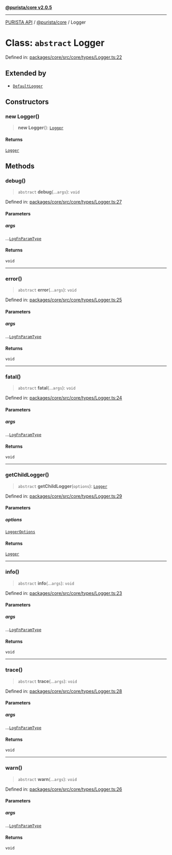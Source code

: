 [**@purista/core v2.0.5**](../README.md)

***

[PURISTA API](../../../packages.md) / [@purista/core](../README.md) / Logger

# Class: `abstract` Logger

Defined in: [packages/core/src/core/types/Logger.ts:22](https://github.com/puristajs/purista/blob/master/packages/core/src/core/types/Logger.ts#L22)

## Extended by

- [`DefaultLogger`](DefaultLogger.md)

## Constructors

### new Logger()

> **new Logger**(): [`Logger`](Logger.md)

#### Returns

[`Logger`](Logger.md)

## Methods

### debug()

> `abstract` **debug**(...`args`): `void`

Defined in: [packages/core/src/core/types/Logger.ts:27](https://github.com/puristajs/purista/blob/master/packages/core/src/core/types/Logger.ts#L27)

#### Parameters

##### args

...[`LogFnParamType`](../type-aliases/LogFnParamType.md)

#### Returns

`void`

***

### error()

> `abstract` **error**(...`args`): `void`

Defined in: [packages/core/src/core/types/Logger.ts:25](https://github.com/puristajs/purista/blob/master/packages/core/src/core/types/Logger.ts#L25)

#### Parameters

##### args

...[`LogFnParamType`](../type-aliases/LogFnParamType.md)

#### Returns

`void`

***

### fatal()

> `abstract` **fatal**(...`args`): `void`

Defined in: [packages/core/src/core/types/Logger.ts:24](https://github.com/puristajs/purista/blob/master/packages/core/src/core/types/Logger.ts#L24)

#### Parameters

##### args

...[`LogFnParamType`](../type-aliases/LogFnParamType.md)

#### Returns

`void`

***

### getChildLogger()

> `abstract` **getChildLogger**(`options`): [`Logger`](Logger.md)

Defined in: [packages/core/src/core/types/Logger.ts:29](https://github.com/puristajs/purista/blob/master/packages/core/src/core/types/Logger.ts#L29)

#### Parameters

##### options

[`LoggerOptions`](../type-aliases/LoggerOptions.md)

#### Returns

[`Logger`](Logger.md)

***

### info()

> `abstract` **info**(...`args`): `void`

Defined in: [packages/core/src/core/types/Logger.ts:23](https://github.com/puristajs/purista/blob/master/packages/core/src/core/types/Logger.ts#L23)

#### Parameters

##### args

...[`LogFnParamType`](../type-aliases/LogFnParamType.md)

#### Returns

`void`

***

### trace()

> `abstract` **trace**(...`args`): `void`

Defined in: [packages/core/src/core/types/Logger.ts:28](https://github.com/puristajs/purista/blob/master/packages/core/src/core/types/Logger.ts#L28)

#### Parameters

##### args

...[`LogFnParamType`](../type-aliases/LogFnParamType.md)

#### Returns

`void`

***

### warn()

> `abstract` **warn**(...`args`): `void`

Defined in: [packages/core/src/core/types/Logger.ts:26](https://github.com/puristajs/purista/blob/master/packages/core/src/core/types/Logger.ts#L26)

#### Parameters

##### args

...[`LogFnParamType`](../type-aliases/LogFnParamType.md)

#### Returns

`void`
